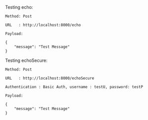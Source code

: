 Testing echo:

    Method: Post 
    
    URL   : http://localhost:8000/echo
    
    Payload:
     
    {
        "message": "Test Message"
    }


Testing echoSecure:

    Method: Post 
    
    URL   : http://localhost:8000/echoSecure
    
    Authentication : Basic Auth, username : testU, password: testP
    
    Payload:
     
    {
        "message": "Test Message"
    }
